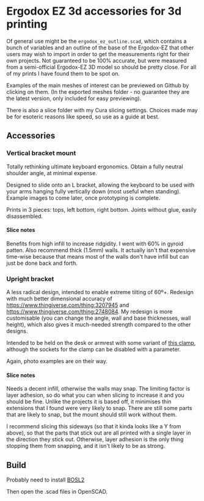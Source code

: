 # Ergodox EZ 3d accessories for 3d printing

Of general use might be the `ergodox_ez_outline.scad`, which contains a bunch of variables and an outline of the base of the Ergodox-EZ that other users may wish to import in order to get the measurements right for their own projects.
Not guaranteed to be 100% accurate, but were measured from a semi-official Ergodox-EZ 3D model so should be pretty close. For all of my prints I have found them to be spot on.

Examples of the main meshes of interest can be previewed on Github by clicking on them. (In the exported meshes folder - no guarantee they are the latest version, only included for easy previewing).

There is also a slice folder with my Cura slicing settings. Choices made may be for esoteric reasons like speed, so use as a guide at best.

## Accessories

### Vertical bracket mount

Totally rethinking ultimate keyboard ergonomics. Obtain a fully neutral shoulder angle, at minimal expense.

Designed to slide onto an L bracket, allowing the keyboard to be used with your arms hanging fully vertically down (most useful when standing).
Example images to come later, once prototyping is complete.

Prints in 3 pieces: tops, left bottom, right bottom. Joints without glue, easily disassembled.

#### Slice notes

Benefits from high infill to increase ridgidity. I went with 60% in gyroid patten. Also recommend thick (1.5mm) walls. It actually isn't that expensive time-wise because that means most of the walls don't have infill but can just be done back and forth.

### Upright bracket

A less radical design, intended to enable extreme tilting of 60º+.
Redesign with much better dimensional accuracy of https://www.thingiverse.com/thing:3207945 and https://www.thingiverse.com/thing:2748084.
My redesign is more customisable (you can change the angle, wall and base thicknesses, wall height), which also gives it much-needed strength compared to the other designs.

Intended to be held on the desk or armrest with some variant of [this clamp](https://www.thingiverse.com/thing:3075868), although the sockets for the clamp can be disabled with a parameter.

Again, photo examples are on their way.

#### Slice notes

Needs a decent infill, otherwise the walls may snap. The limiting factor is layer adhesion, so do what you can when slicing to increase it and you should be fine.
Unlike the projects it is based off, it minimises thin extensions that I found were very likely to snap. There are still some parts that are likely to snap, but the mount should still work without them.

I recommend slicing this sideways (so that it kinda looks like a Y from above), so that the parts that stick out are all printed with a single layer in the direction they stick out. Otherwise, layer adhesion is the only thing stopping them from snapping, and it isn't likely to be as strong.

## Build

Probably need to install [BOSL2](https://github.com/revarbat/BOSL2)

Then open the .scad files in OpenSCAD.
